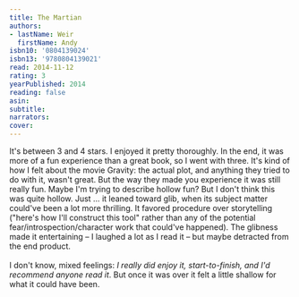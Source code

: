 ```yaml
---
title: The Martian
authors:
- lastName: Weir
  firstName: Andy
isbn10: '0804139024'
isbn13: '9780804139021'
read: 2014-11-12
rating: 3
yearPublished: 2014
reading: false
asin:
subtitle:
narrators:
cover:
---
```

It's between 3 and 4 stars. I enjoyed it pretty thoroughly. In the end, it was more of a fun experience than a great book, so I went with three. It's kind of how I felt about the movie Gravity: the actual plot, and anything they tried to do with it, wasn't great. But the way they made you experience it was still really fun. Maybe I'm trying to describe hollow fun? But I don't think this was quite hollow. Just … it leaned toward glib, when its subject matter could've been a lot more thrilling. It favored procedure over storytelling ("here's how I'll construct this tool" rather than any of the potential fear/introspection/character work that could've happened). The glibness made it entertaining – I laughed a lot as I read it – but maybe detracted from the end product.<br/><br/>I don't know, mixed feelings: *I really did enjoy it, start-to-finish, and I'd recommend anyone read it*. But once it was over it felt a little shallow for what it could have been.